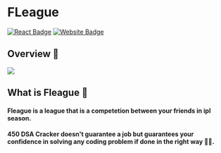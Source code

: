 # FLeague 
[![React Badge](http://img.shields.io/badge/Made%20With-React-blue?style=for-the-badge&logo=react)](https://reactjs.org/)
[![Website Badge](https://img.shields.io/badge/Visit-Now-green?style=for-the-badge&logo=vercel)]()

## Overview 👀

![](./overview.png)

## What is Fleague 🤔

#### Fleague is a league that is a competetion between your friends in ipl season.

#### 450 DSA Cracker doesn't guarantee a job but guarantees your confidence in solving any coding problem if done in the right way 👍🏻.
